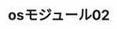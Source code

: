 ---
title: osモジュール02
keyword: 
created: 2025-07-29 22:38
modified: 2025-07-29 22:38
vault: Python
catergory: Language
language: Python
area: Standard_Library
identify: 
type: Lesson
tole: Part
order: 02
---